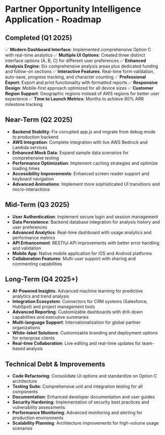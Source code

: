 # Partner Opportunity Intelligence Application - Roadmap

## Completed (Q1 2025)
✅ **Modern Dashboard Interface**: Implemented comprehensive Option C with real-time analytics
✅ **Multiple UI Options**: Created three distinct interface options (A, B, C) for different user preferences
✅ **Enhanced Analysis Engine**: Six comprehensive analysis areas plus dedicated funding and follow-on sections
✅ **Interactive Features**: Real-time form validation, auto-save, progress tracking, and character counting
✅ **Professional Export**: Export and print functionality with formatted reports
✅ **Responsive Design**: Mobile-first approach optimized for all device sizes
✅ **Customer Region Support**: Geographic regions instead of AWS regions for better user experience
✅ **Time to Launch Metrics**: Months to achieve 80% ARR milestone tracking

## Near-Term (Q2 2025)
- **Backend Stability**: Fix corrupted app.js and migrate from debug mode to production backend
- **AWS Integration**: Complete integration with live AWS Bedrock and Lambda services
- **Enhanced Mock Data**: Expand sample data scenarios for comprehensive testing
- **Performance Optimization**: Implement caching strategies and optimize loading times
- **Accessibility Improvements**: Enhanced screen reader support and keyboard navigation
- **Advanced Animations**: Implement more sophisticated UI transitions and micro-interactions

## Mid-Term (Q3 2025)
- **User Authentication**: Implement secure login and session management
- **Data Persistence**: Backend database integration for analysis history and user preferences
- **Advanced Analytics**: Real-time dashboard with usage analytics and performance metrics
- **API Enhancement**: RESTful API improvements with better error handling and validation
- **Mobile App**: Native mobile application for iOS and Android platforms
- **Collaboration Features**: Multi-user support with sharing and commenting capabilities

## Long-Term (Q4 2025+)
- **AI-Powered Insights**: Advanced machine learning for predictive analytics and trend analysis
- **Integration Ecosystem**: Connectors for CRM systems (Salesforce, HubSpot) and project management tools
- **Advanced Reporting**: Customizable dashboards with drill-down capabilities and executive summaries
- **Multi-language Support**: Internationalization for global partner organizations
- **White-label Solutions**: Customizable branding and deployment options for enterprise clients
- **Real-time Collaboration**: Live editing and real-time updates for team-based analysis

## Technical Debt & Improvements
- **Code Refactoring**: Consolidate UI options and standardize on Option C architecture
- **Testing Suite**: Comprehensive unit and integration testing for all components
- **Documentation**: Enhanced developer documentation and user guides
- **Security Hardening**: Implementation of security best practices and vulnerability assessments
- **Performance Monitoring**: Advanced monitoring and alerting for production environments
- **Scalability Planning**: Architecture improvements for high-volume usage scenarios 